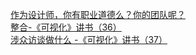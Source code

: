   
[作为设计师，你有职业道德么？你的团队呢？](http://www.dianyue.me/archives/681/7zt53t0tl9bq806n/)  
[整合-《可视化》讲书（36）](http://www.dianyue.me/archives/680/08aebk02kdowzlmv/)  
[涉众访谈做什么 -《可视化》讲书（37）](http://www.dianyue.me/archives/682/obkfm08qbgj26jhe/)